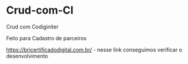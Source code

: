 # Crud-com-CI
Crud com Codiginiter 

Feito para Cadastro de parceiros


https://bricertificadodigital.com.br/ - nesse link conseguimos verificar o desenvolvimento

